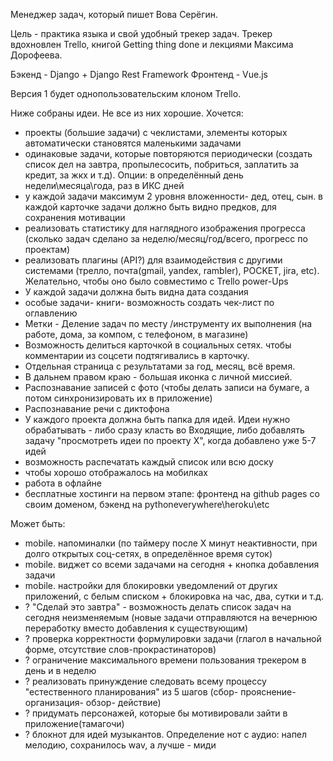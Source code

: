 Менеджер задач, который пишет Вова Серёгин.

Цель - практика языка и свой удобный трекер задач.
Трекер вдохновлен Trello, книгой Getting thing done и лекциями Максима Дорофеева.

Бэкенд - Django + Django Rest Framework
Фронтенд - Vue.js

Версия 1 будет однопользовательским клоном Trello.

Ниже собраны идеи. Не все из них хорошие.
Хочется:
- проекты (большие задачи) с чеклистами, элементы которых автоматически становятся маленькими задачами
- одинаковые задачи, которые повторяются периодически (создать список дел на завтра, пропылесосить, побриться, заплатить за кредит, за жкх и т.д). Опции: в определённый день недели\месяца\года, раз в ИКС дней
- у каждой задачи максимум 2 уровня вложенности- дед, отец, сын. в каждой карточке задачи должно быть видно предков, для сохранения мотивации 
- реализовать статистику для наглядного изображения прогресса (сколько задач сделано за неделю/месяц/год/всего, прогресс по проектам)
- реализовать плагины (API?) для взаимодействия с другими системами (трелло, почта(gmail, yandex, rambler), POCKET, jira, etc). Желательно, чтобы оно было совместимо с Trello power-Ups
- У каждой задачи должна быть видна дата создания
- особые задачи- книги- возможность создать чек-лист по оглавлению
- Метки - Деление задач по месту /инструменту их выполнения (на работе, дома, за компом, с телефоном, в магазине)
- Возможность делиться карточкой в социальных сетях. чтобы комментарии из соцсети подтягивались в карточку.
- Отдельная страница с результатами за год, месяц, всё время. 
- В дальнем правом краю - большая иконка с личной миссией.
- Распознавание записей с фото (чтобы делать записи на бумаге, а потом синхронизировать их в приложение)
- Распознавание речи с диктофона
- У каждого проекта должна быть папка для идей. Идеи нужно обрабатывать - либо сразу класть во Входящие, либо добавлять задачу "просмотреть идеи по проекту Х", когда добавлено уже 5-7 идей
- возможность распечатать каждый список или всю доску
- чтобы хорошо отображалось на мобилках
- работа в офлайне 
- бесплатные хостинги на первом этапе: фронтенд на github pages со своим доменом, бэкенд на pythoneverywhere\heroku\etc

Может быть:
- mobile. напоминалки (по таймеру после Х минут неактивности, при долго открытых соц-сетях, в определённое время суток)
- mobile. виджет со всеми задачами на сегодня + кнопка добавления задачи
- mobile. настройки для блокировки уведомлений от других приложений, с белым списком + блокировка на час, два, сутки и т.д.
- ? "Сделай это завтра" - возможность делать список задач на сегодня неизменяемым (новые задачи отправляются на вечернюю переработку вместо добавления к существующим)
- ? проверка корректности формулировки задачи (глагол в начальной форме, отсутствие слов-прокрастинаторов)
- ? ограничение максимального времени пользования трекером в день и в неделю
- ? реализовать принуждение следовать всему процессу "естественного планирования" из 5 шагов (сбор- прояснение- организация- обзор- действие)
- ? придумать персонажей, которые бы мотивировали зайти в приложение(тамагочи)
- ? блокнот для идей музыкантов. Определение нот с аудио: напел мелодию, сохранилось wav, а лучше - миди
